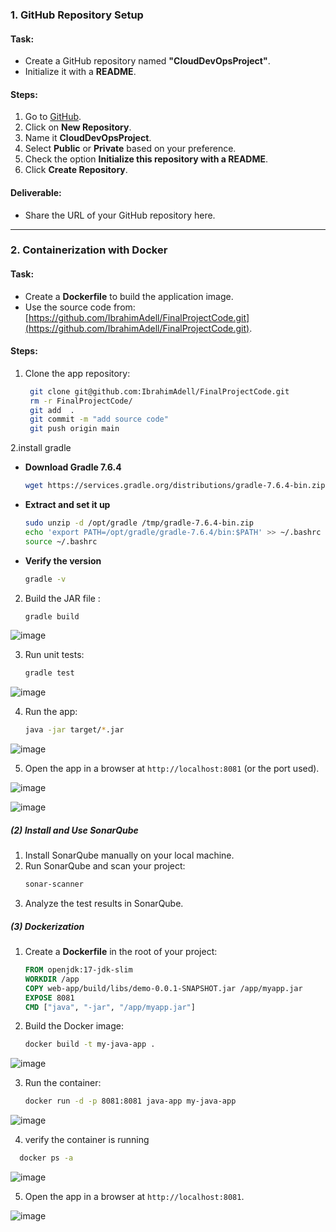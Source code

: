 ### **1. GitHub Repository Setup**
#### **Task:**
- Create a GitHub repository named **"CloudDevOpsProject"**.
- Initialize it with a **README**.

#### **Steps:**
1. Go to [GitHub](https://github.com/).
2. Click on **New Repository**.
3. Name it **CloudDevOpsProject**.
4. Select **Public** or **Private** based on your preference.
5. Check the option **Initialize this repository with a README**.
6. Click **Create Repository**.

#### **Deliverable:**
- Share the URL of your GitHub repository here.

---

### **2. Containerization with Docker**
#### **Task:**
- Create a **Dockerfile** to build the application image.
- Use the source code from:  
  [https://github.com/IbrahimAdell/FinalProjectCode.git](https://github.com/IbrahimAdell/FinalProjectCode.git).

#### **Steps:**

1. Clone the app repository:
   ```bash
    git clone git@github.com:IbrahimAdell/FinalProjectCode.git 
    rm -r FinalProjectCode/
    git add  .
    git commit -m "add source code" 
    git push origin main
   ```
   
2.install gradle 

- **Download Gradle 7.6.4**
   ```sh
   wget https://services.gradle.org/distributions/gradle-7.6.4-bin.zip -P /tmp
   ```

- **Extract and set it up**
   ```sh
   sudo unzip -d /opt/gradle /tmp/gradle-7.6.4-bin.zip
   echo 'export PATH=/opt/gradle/gradle-7.6.4/bin:$PATH' >> ~/.bashrc
   source ~/.bashrc
   ```

- **Verify the version**
   ```sh
   gradle -v
   ```

2. Build the JAR file :
   ```bash
   gradle build 
   ```
![image](https://github.com/user-attachments/assets/05f875b8-cfd4-4ae2-95bf-cecac79c81cb)
 
3. Run unit tests:
   ```bash
   gradle test
   ```
![image](https://github.com/user-attachments/assets/b12342c0-e047-451e-bee6-fff29c5e13c8)

4. Run the app:
   ```bash
   java -jar target/*.jar
   ```
![image](https://github.com/user-attachments/assets/7292d955-e40c-4e65-bee8-f85df79f0a06)

5. Open the app in a browser at `http://localhost:8081` (or the port used).

![image](https://github.com/user-attachments/assets/96641e37-4a2d-4e26-aa07-f6c03b70d694)

![image](https://github.com/user-attachments/assets/16431706-1701-4bda-a9e3-c86f01068747)

##### **(2) Install and Use SonarQube**
1. Install SonarQube manually on your local machine.
2. Run SonarQube and scan your project:
   ```bash
   sonar-scanner
   ```
3. Analyze the test results in SonarQube.

##### **(3) Dockerization**
1. Create a **Dockerfile** in the root of your project:
   ```dockerfile
   FROM openjdk:17-jdk-slim
   WORKDIR /app
   COPY web-app/build/libs/demo-0.0.1-SNAPSHOT.jar /app/myapp.jar
   EXPOSE 8081
   CMD ["java", "-jar", "/app/myapp.jar"]
   ```
2. Build the Docker image:
   ```bash
   docker build -t my-java-app .
   ```
![image](https://github.com/user-attachments/assets/4c6f1600-4a0e-4204-ae3d-117ec0062ca5)

3. Run the container:
   ```bash
   docker run -d -p 8081:8081 java-app my-java-app
   ```
![image](https://github.com/user-attachments/assets/a7530ece-cfd9-4882-adb1-70db709b172d)

4. verify the container is running
 ```bash
   docker ps -a
   ```
![image](https://github.com/user-attachments/assets/157e91a6-d19e-4e54-ba25-56b069d90b72)

5. Open the app in a browser at `http://localhost:8081`.

![image](https://github.com/user-attachments/assets/7b7e41bd-dc85-49df-a83f-66b41c7f3b67)


